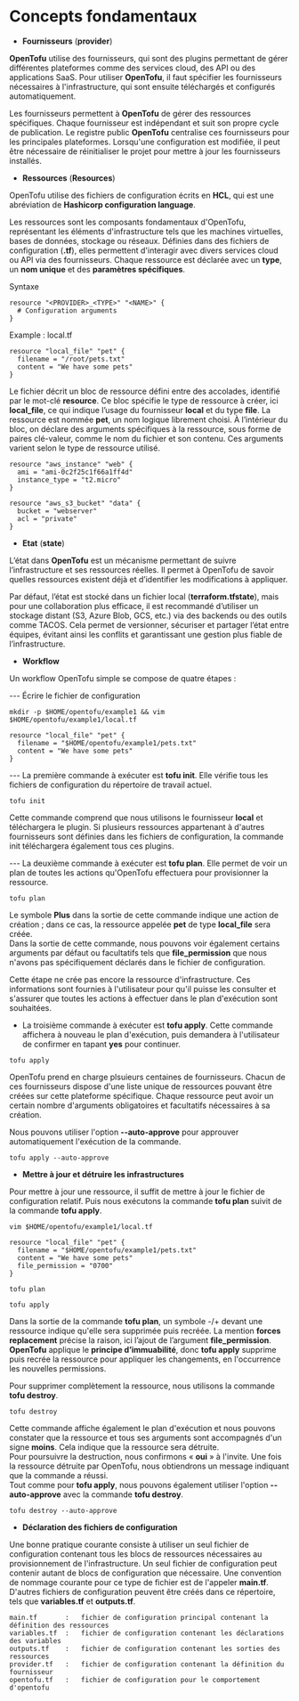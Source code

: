 # Concepts fondamentaux

- **Fournisseurs** (**provider**)

**OpenTofu** utilise des fournisseurs, qui sont des plugins permettant de gérer différentes plateformes comme des services cloud, des API ou des applications SaaS. Pour utiliser **OpenTofu**, il faut spécifier les fournisseurs nécessaires à l'infrastructure, qui sont ensuite téléchargés et configurés automatiquement.

Les fournisseurs permettent à **OpenTofu** de gérer des ressources spécifiques. Chaque fournisseur est indépendant et suit son propre cycle de publication. Le registre public **OpenTofu** centralise ces fournisseurs pour les principales plateformes. Lorsqu'une configuration est modifiée, il peut être nécessaire de réinitialiser le projet pour mettre à jour les fournisseurs installés.

- **Ressources** (**Resources**)

OpenTofu utilise des fichiers de configuration écrits en **HCL**, qui est une abréviation de **Hashicorp configuration language**.

Les ressources sont les composants fondamentaux d'OpenTofu, représentant les éléments d'infrastructure tels que les machines virtuelles, bases de données, stockage ou réseaux. Définies dans des fichiers de configuration (**.tf**), elles permettent d'interagir avec divers services cloud ou API via des fournisseurs. Chaque ressource est déclarée avec un **type**, un **nom unique** et des **paramètres spécifiques**.

Syntaxe
```
resource "<PROVIDER>_<TYPE>" "<NAME>" {
  # Configuration arguments
}
```

Example : local.tf
```
resource "local_file" "pet" {
  filename = "/root/pets.txt"
  content = "We have some pets"
}
```

Le fichier décrit un bloc de ressource défini entre des accolades, identifié par le mot-clé **resource**.
Ce bloc spécifie le type de ressource à créer, ici **local_file**, ce qui indique l’usage du fournisseur **local** et du type **file**.
La ressource est nommée **pet**, un nom logique librement choisi.
À l’intérieur du bloc, on déclare des arguments spécifiques à la ressource, sous forme de paires clé-valeur, comme le nom du fichier et son contenu. Ces arguments varient selon le type de ressource utilisé.

```
resource "aws_instance" "web" {
  ami = "ami-0c2f25c1f66a1ff4d"
  instance_type = "t2.micro"
}
```

```
resource "aws_s3_bucket" "data" {
  bucket = "webserver"
  acl = "private"
}
```

- **Etat** (**state**)

L’état dans **OpenTofu** est un mécanisme permettant de suivre l’infrastructure et ses ressources réelles. Il permet à OpenTofu de savoir quelles ressources existent déjà et d’identifier les modifications à appliquer.

Par défaut, l’état est stocké dans un fichier local (**terraform.tfstate**), mais pour une collaboration plus efficace, il est recommandé d’utiliser un stockage distant (S3, Azure Blob, GCS, etc.) via des backends ou des outils comme TACOS. Cela permet de versionner, sécuriser et partager l’état entre équipes, évitant ainsi les conflits et garantissant une gestion plus fiable de l’infrastructure.

- **Workflow**

Un workflow OpenTofu simple se compose de quatre étapes :

--- Écrire le fichier de configuration

```
mkdir -p $HOME/opentofu/example1 && vim $HOME/opentofu/example1/local.tf
```

```
resource "local_file" "pet" {
  filename = "$HOME/opentofu/example1/pets.txt"
  content = "We have some pets"
}
```

--- La première commande à exécuter est **tofu init**. Elle vérifie tous les fichiers de configuration du répertoire de travail actuel.

```
tofu init
```

Cette commande comprend que nous utilisons le fournisseur **local** et téléchargera le plugin. Si plusieurs ressources appartenant à d'autres fournisseurs sont définies dans les fichiers de configuration, la commande init téléchargera également tous ces plugins.

--- La deuxième commande à exécuter est **tofu plan**. Elle permet de voir un plan de toutes les actions qu'OpenTofu effectuera pour provisionner la ressource.

```
tofu plan
```

Le symbole **Plus** dans la sortie de cette commande indique une action de création ; dans ce cas, la ressource appelée **pet** de type **local_file** sera créée. <br>
Dans la sortie de cette commande, nous pouvons voir également certains arguments par défaut ou facultatifs tels que **file_permission** que nous n'avons pas spécifiquement déclarés dans le fichier de configuration.

Cette étape ne crée pas encore la ressource d'infrastructure. Ces informations sont fournies à l'utilisateur pour qu'il puisse les consulter et s'assurer que toutes les actions à effectuer dans le plan d'exécution sont souhaitées.

- La troisième commande à exécuter est **tofu apply**. Cette commande affichera à nouveau le plan d'exécution, puis demandera à l'utilisateur de confirmer en tapant **yes** pour continuer.

```
tofu apply
```

OpenTofu prend en charge plsuieurs centaines de fournisseurs. Chacun de ces fournisseurs dispose d'une liste unique de ressources pouvant être créées sur cette plateforme spécifique. Chaque ressource peut avoir un certain nombre d'arguments obligatoires et facultatifs nécessaires à sa création.

Nous pouvons utiliser l'option **--auto-approve** pour approuver automatiquement l'exécution de la commande.

```
tofu apply --auto-approve
```

- **Mettre à jour et détruire les infrastructures**

Pour mettre à jour une ressource, il suffit de mettre à jour le fichier de configuration relatif. Puis nous exécutons la commande **tofu plan** suivit de la commande **tofu apply**.

```
vim $HOME/opentofu/example1/local.tf
```

```
resource "local_file" "pet" {
  filename = "$HOME/opentofu/example1/pets.txt"
  content = "We have some pets"
  file_permission = "0700"
}
```

```
tofu plan
```

```
tofu apply
```

Dans la sortie de la commande **tofu plan**, un symbole -/+ devant une ressource indique qu'elle sera supprimée puis recréée. La mention **forces replacement** précise la raison, ici l’ajout de l’argument **file_permission**. **OpenTofu** applique le **principe d’immuabilité**, donc **tofu apply** supprime puis recrée la ressource pour appliquer les changements, en l'occurrence les nouvelles permissions.

Pour supprimer complètement la ressource, nous utilisons la commande **tofu destroy**.

```
tofu destroy
```

Cette commande affiche également le plan d'exécution et nous pouvons constater que la ressource et tous ses arguments sont accompagnés d'un signe **moins**. Cela indique que la ressource sera détruite. <br>
Pour poursuivre la destruction, nous confirmons « **oui** » à l'invite. Une fois la ressource détruite par OpenTofu, nous obtiendrons un message indiquant que la commande a réussi. <br>
Tout comme pour **tofu apply**, nous pouvons également utiliser l'option **--auto-approve** avec la commande **tofu destroy**.

```
tofu destroy --auto-approve
```

- **Déclaration des fichiers de configuration**

Une bonne pratique courante consiste à utiliser un seul fichier de configuration contenant tous les blocs de ressources nécessaires au provisionnement de l'infrastructure. Un seul fichier de configuration peut contenir autant de blocs de configuration que nécessaire. Une convention de nommage courante pour ce type de fichier est de l'appeler **main.tf**. D'autres fichiers de configuration peuvent être créés dans ce répertoire, tels que **variables.tf** et **outputs.tf**.

```
main.tf       :   fichier de configuration principal contenant la définition des ressources
variables.tf  :   fichier de configuration contenant les déclarations des variables
outputs.tf    :   fichier de configuration contenant les sorties des ressources
provider.tf   :   fichier de configuration contenant la définition du fournisseur
opentofu.tf   :   fichier de configuration pour le comportement d'opentofu
```